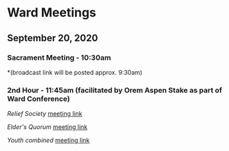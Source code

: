 # Ward Meetings

## September 20, 2020

### Sacrament Meeting - 10:30am

*(broadcast link will be posted approx. 9:30am)

### 2nd Hour - 11:45am (facilitated by Orem Aspen Stake as part of Ward Conference)

*Relief Society* [meeting link](http://meet.google.com/rbm-rvhi-owo)

*Elder's Quorum* [meeting link](http://meet.google.com/ajp-heir-pmx)

*Youth combined* [meeting link](https://sirsidynix.zoom.us/j/2136496727)


<!--
| Date | Time | Meeting |
| --- | --- | --- |
| September 20, 2020 | 10:30am | Sacrament Meeting |
| September 20, 2020 | 11:45am | Relief Society |
| September 20, 2020 | 11:45am | Elder's Quorum |
-->

